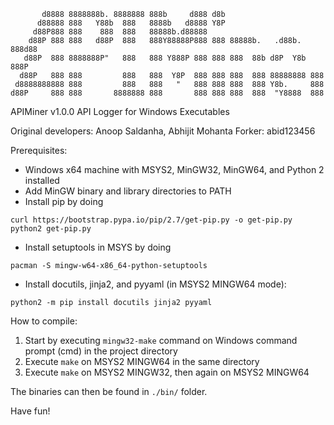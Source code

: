 
           d8888 8888888b. 8888888 888b     d888 d8b
          d88888 888   Y88b  888   8888b   d8888 Y8P
         d88P888 888    888  888   88888b.d88888
        d88P 888 888   d88P  888   888Y88888P888 888 88888b.   .d88b.  888d88
       d88P  888 8888888P"   888   888 Y888P 888 888 888  88b d8P  Y8b 888P
      d88P   888 888         888   888  Y8P  888 888 888  888 88888888 888
     d8888888888 888         888   888   "   888 888 888  888 Y8b.     888
    d88P     888 888       8888888 888       888 888 888  888  "Y8888  888

APIMiner v1.0.0
API Logger for Windows Executables

Original developers: Anoop Saldanha, Abhijit Mohanta
Forker: abid123456

Prerequisites:
- Windows x64 machine with MSYS2, MinGW32, MinGW64, and Python 2 installed
- Add MinGW binary and library directories to PATH
- Install pip by doing
```
curl https://bootstrap.pypa.io/pip/2.7/get-pip.py -o get-pip.py
python2 get-pip.py
```
- Install setuptools in MSYS by doing
```
pacman -S mingw-w64-x86_64-python-setuptools
```
- Install docutils, jinja2, and pyyaml (in MSYS2 MINGW64 mode):
```
python2 -m pip install docutils jinja2 pyyaml
```

How to compile:
1. Start by executing `mingw32-make` command on Windows command prompt (cmd) in the project directory
2. Execute `make` on MSYS2 MINGW64 in the same directory
3. Execute `make` on MSYS2 MINGW32, then again on MSYS2 MINGW64

The binaries can then be found in `./bin/` folder.

Have fun!
